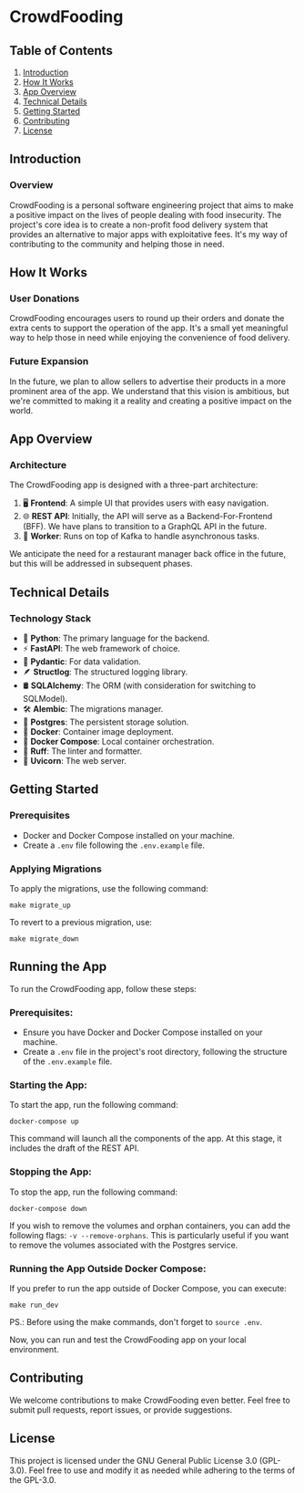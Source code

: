 # CrowdFooding

## Table of Contents
1. [Introduction](#introduction)
2. [How It Works](#how-it-works)
3. [App Overview](#app-overview)
4. [Technical Details](#technical-details)
5. [Getting Started](#getting-started)
6. [Contributing](#contributing)
7. [License](#license)

## Introduction

### Overview
CrowdFooding is a personal software engineering project that aims to make a positive impact on the lives of people 
dealing with food insecurity. The project's core idea is to create a non-profit food delivery system that provides an 
alternative to major apps with exploitative fees. It's my way of contributing to the community and helping those in 
need.

## How It Works

### User Donations
CrowdFooding encourages users to round up their orders and donate the extra cents to support the operation of the app. 
It's a small yet meaningful way to help those in need while enjoying the convenience of food delivery.

### Future Expansion
In the future, we plan to allow sellers to advertise their products in a more prominent area of the app. We understand 
that this vision is ambitious, but we're committed to making it a reality and creating a positive impact on the world.

## App Overview

### Architecture
The CrowdFooding app is designed with a three-part architecture:

1. 🖥️ **Frontend**: A simple UI that provides users with easy navigation.
2. 🌐 **REST API**: Initially, the API will serve as a Backend-For-Frontend (BFF). We have plans to transition to a 
GraphQL API in the future.
3. 🚀 **Worker**: Runs on top of Kafka to handle asynchronous tasks.

We anticipate the need for a restaurant manager back office in the future, but this will be addressed in subsequent 
phases.

## Technical Details

### Technology Stack
- 🐍 **Python**: The primary language for the backend.
- ⚡ **FastAPI**: The web framework of choice.
- 📝 **Pydantic**: For data validation.
- 🪶 **Structlog**: The structured logging library.
- 🛢️ **SQLAlchemy**: The ORM (with consideration for switching to SQLModel).
- 🛠️ **Alembic**: The migrations manager.
- 🐘 **Postgres**: The persistent storage solution.
- 🐳 **Docker**: Container image deployment.
- 🐳 **Docker Compose**: Local container orchestration.
- 📏 **Ruff**: The linter and formatter.
- 🚀 **Uvicorn**: The web server.

## Getting Started

### Prerequisites
- Docker and Docker Compose installed on your machine.
- Create a `.env` file following the `.env.example` file.

### Applying Migrations
To apply the migrations, use the following command:
```shell
make migrate_up
```

To revert to a previous migration, use:
```shell
make migrate_down
```

## Running the App
To run the CrowdFooding app, follow these steps:

### Prerequisites:
- Ensure you have Docker and Docker Compose installed on your machine.
- Create a `.env` file in the project's root directory, following the structure of the `.env.example` file.

### Starting the App:
To start the app, run the following command:

```shell
docker-compose up
```
This command will launch all the components of the app. At this stage, it includes the draft of the REST API.

### Stopping the App:
To stop the app, run the following command:
```shell
docker-compose down
```
If you wish to remove the volumes and orphan containers, you can add the following flags: `-v --remove-orphans`. This is 
particularly useful if you want to remove the volumes associated with the Postgres service.

### Running the App Outside Docker Compose:
If you prefer to run the app outside of Docker Compose, you can execute:
```shell
make run_dev
```
PS.: Before using the make commands, don't forget to `source .env`.

Now, you can run and test the CrowdFooding app on your local environment.

## Contributing
We welcome contributions to make CrowdFooding even better. Feel free to submit pull requests, report issues, or provide
suggestions.

## License
This project is licensed under the GNU General Public License 3.0 (GPL-3.0). Feel free to use and modify it as needed 
while adhering to the terms of the GPL-3.0.